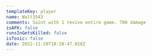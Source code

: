 ```yaml
---
templateKey: player
name: Walt3543
comments: Saint with 1 revive entire game. 700 damage
isAFK: false
runsInGetsKilled: false
isToxic: false
date: 2022-11-28T18:28:47.018Z
---
```

